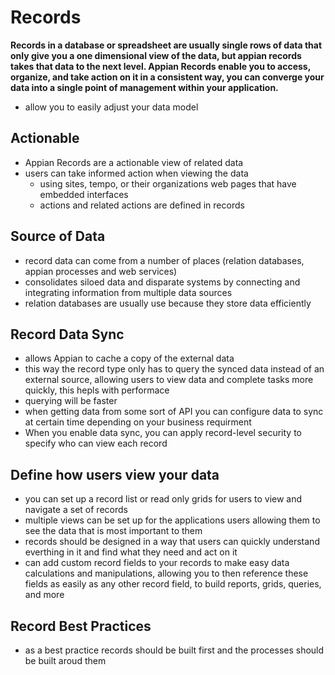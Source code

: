# Records
**Records in a database or spreadsheet are usually single rows of data that only give you a one dimensional view of the data, but appian records takes that data to the next level. Appian Records enable you to access, organize, and take action on it in a consistent way, you can converge your data into a single point of management within your application.**
- allow you to easily adjust your data model


## Actionable
- Appian Records are a actionable view of related data
- users can take informed action when viewing the data
    - using sites, tempo, or their organizations web pages that have embedded interfaces
    - actions and related actions are defined in records

## Source of Data
- record data can come from a number of places (relation databases, appian processes and web services)
- consolidates siloed data and disparate systems by connecting and integrating information from multiple data sources
- relation databases are usually use because they store data efficiently 


## Record Data Sync
- allows Appian to cache a copy of the external data
- this way the record type only has to query the synced data instead of an external source, allowing users to view data and complete tasks more quickly, this hepls with performace
- querying will be faster
- when getting data from some sort of API you can configure data to sync at certain time depending on your business requirment
- When you enable data sync, you can apply record-level security to specify who can view each record


## Define how users view your data
- you can set up a record list or read only grids for users to view and navigate a set of records
- multiple views can be set up for the applications users allowing them to see the data that is most important to them
- records should be designed in a way that users can quickly understand everthing in it and find what they need and act on it
- can add custom record fields to your records to make easy data calculations and manipulations, allowing you to then reference these fields as easily as any other record field, to build reports, grids, queries, and more

## Record Best Practices
- as a best practice records should be built first and the processes should be built aroud them

